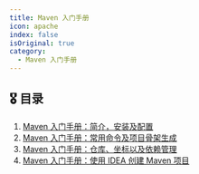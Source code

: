 ```yaml
---
title: Maven 入门手册
icon: apache
index: false
isOriginal: true
category:
  - Maven 入门手册
---
```



## 🎖️ 目录

1. [Maven 入门手册：简介，安装及配置](2022-01-01-maven-intro-install.md)
2. [Maven 入门手册：常用命令及项目骨架生成](2022-01-02-maven-command-skeleton.md)
3. [Maven 入门手册：仓库、坐标以及依赖管理](2022-01-03-maven-warehouse-dependency.md)
4. [Maven 入门手册：使用 IDEA 创建 Maven 项目](2022-01-04-maven-project-with-idea.md)


